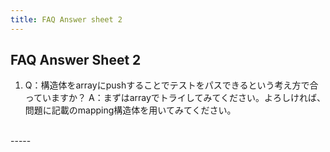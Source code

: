 ```yaml
---
title: FAQ Answer sheet 2
---
```


## FAQ Answer Sheet 2
1. Q：構造体をarrayにpushすることでテストをパスできるという考え方で合っていますか？
   A：まずはarrayでトライしてみてください。よろしければ、問題に記載のmapping構造体を用いてみてください。
<br>
-----